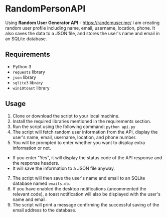 # RandomPersonAPI
Using **Random User Generator API** - https://randomuser.me/ i am creating random user profile including name, email, username, location, phone.
It also saves the data to a JSON file, and stores the user's name and email in an SQLite database.

## Requirements
- Python 3
- `requests` library
- `json` library
- `sqlite3` library
- `win10toast` library

## Usage

1. Clone or download the script to your local machine.
2. Install the required libraries mentioned in the requirements section.
3. Run the script using the following command:
`python api.py`
5. The script will fetch random user information from the API, display the user's name, email, username, location, and phone number.
6. You will be prompted to enter whether you want to display extra information or not.
- If you enter "Yes", it will display the status code of the API response and the response headers.
- It will save the information to a JSON file anyway.
7. The script will then save the user's name and email to an SQLite database named `emails.db`.
8. If you have enabled the desktop notifications (uncommented the relevant code), a toast notification will also be displayed with the user's name and email.
9. The script will print a message confirming the successful saving of the email address to the database.
